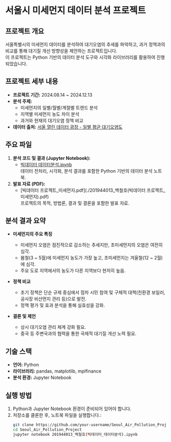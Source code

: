 # 서울시 미세먼지 데이터 분석 프로젝트

## 프로젝트 개요
서울특별시의 미세먼지 데이터를 분석하여 대기오염의 추세를 파악하고, 과거 정책과의 비교를 통해 대기질 개선 방향성을 제안하는 프로젝트입니다.  
이 프로젝트는 Python 기반의 데이터 분석 도구와 시각화 라이브러리를 활용하여 진행되었습니다.

## 프로젝트 세부 내용
- **프로젝트 기간:** 2024.08.14 ~ 2024.12.13
- **분석 주제:**
  - 미세먼지의 일별/월별/계절별 트렌드 분석
  - 지역별 미세먼지 농도 차이 분석
  - 과거와 현재의 대기오염 정책 비교
- **데이터 출처:** [서울 열린 데이터 광장 - 일별 평균 대기오염도](https://data.seoul.go.kr/)

## 주요 파일
1. **분석 코드 및 결과 (Jupyter Notebook):**  
   - [빅데이터 데이터분석.ipynb](./201944013_백철호(빅데이터_데이터분석).ipynb)  
     데이터 전처리, 시각화, 분석 결과를 포함한 Python 기반의 데이터 분석 노트북.
2. **발표 자료 (PDF):**  
   - [빅데이터 프로젝트_미세먼지.pdf](./201944013_백철호(빅데이터 프로젝트_미세먼지).pdf)  
     프로젝트의 목적, 방법론, 결과 및 결론을 포함한 발표 자료.

## 분석 결과 요약
- **미세먼지의 주요 특징**
  - 미세먼지 오염은 점진적으로 감소하는 추세지만, 초미세먼지의 오염은 여전히 심각.
  - 봄철(3 ~ 5월)에 미세먼지 농도가 가장 높고, 초미세먼지는 겨울철(12 ~ 2월)에 심각.
  - 주요 도로 지역에서의 농도가 다른 지역보다 현저히 높음.

- **정책 비교**
  - 초기 정책은 단순 규제 중심에서 점차 시민 참여 및 구체적 대책(친환경 보일러, 공사장 비산먼지 관리 등)으로 발전.
  - 정책 평가 및 효과 분석을 통해 실효성을 강화.

- **결론 및 제언**
  - 상시 대기오염 관리 체계 강화 필요.
  - 중국 등 주변국과의 협력을 통한 국제적 대기질 개선 노력 필요.

## 기술 스택
- **언어:** Python
- **라이브러리:** pandas, matplotlib, mplfinance
- **분석 환경:** Jupyter Notebook

## 실행 방법
1. Python과 Jupyter Notebook 환경이 준비되어 있어야 합니다.
2. 저장소를 클론한 후, 노트북 파일을 실행합니다.:
   ```bash
   git clone https://github.com/your-username/Seoul_Air_Pollution_Project.git
   cd Seoul_Air_Pollution_Project
   jupyter notebook 201944013_백철호(빅데이터_데이터분석).ipynb

